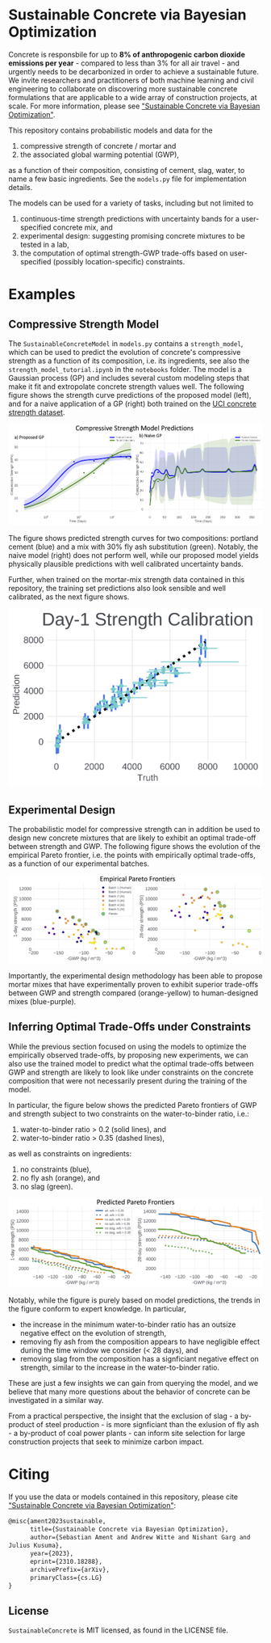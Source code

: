 # Sustainable Concrete via Bayesian Optimization

Concrete is responsbile for up to **8% of anthropogenic carbon dioxide emissions per year** - compared to less than 3% for all air travel - and urgently needs to be decarbonized in order to achieve a sustainable future.
We invite researchers and practitioners of both machine learning and civil engineering
to collaborate on discovering more sustainable concrete formulations that are applicable
to a wide array of construction projects, at scale.
For more information,
please see ["Sustainable Concrete via Bayesian Optimization"](https://arxiv.org/abs/2310.18288).

This repository contains probabilistic models and data for the
1) compressive strength of concrete / mortar and
2) the associated global warming potential (GWP),

as a function of their composition, consisting of
cement, slag, water, to name a few basic ingredients.
See the `models.py` file for implementation details.

The models can be used for a variety of tasks, including but not limited to
1) continuous-time strength predictions with uncertainty bands for a user-specified concrete mix, and
2) experimental design: suggesting promising concrete mixtures to be tested in a lab,
3) the computation of optimal strength-GWP trade-offs based on user-specified (possibly location-specific) constraints.

# Examples

## Compressive Strength Model

The `SustainableConcreteModel` in `models.py` contains a `strength_model`, which can be used to predict the evolution of concrete's compressive strength as a function of its composition, i.e. its ingredients, see also the `strength_model_tutorial.ipynb` in the `notebooks` folder.
The model is a Gaussian process (GP) and includes several custom modeling steps that make it fit and extropolate concrete strength values well.
The following figure shows the strength curve predictions of the proposed model (left),
and for a naive application of a GP (right)
both trained on the [UCI concrete strength dataset](https://archive.ics.uci.edu/dataset/165/concrete+compressive+strength).

<p align="center">
  <img src="fig/strength_curve_predictions.jpg">
</p>

The figure shows predicted strength curves for two compositions:
portland cement (blue) and a mix with 30% fly ash substitution (green).
Notably, the naive model (right) does not perform well, while our proposed model yields physically plausible predictions with well calibrated uncertainty bands.

Further, when trained on the mortar-mix strength data contained in this repository,
the training set predictions also look sensible and well calibrated,
as the next figure shows.
<p align="center">
  <img src="fig/1_day_strength_callibration_fourth_batch.jpg">
</p>

## Experimental Design

The probabilistic model for compressive strength can in addition be used to design new concrete mixtures that are likely to exhibit an optimal trade-off between strength and GWP.
The following figure shows the evolution of the empirical Pareto frontier,
i.e. the points with empirically optimal trade-offs,
as a function of our experimental batches.

<p align="center">
  <img src="fig/empirical_pareto_frontiers.jpg">
</p>

Importantly, the experimental design methodology has been able to propose mortar mixes
that have experimentally proven to exhibit superior trade-offs between GWP and strength
compared (orange-yellow) to human-designed mixes (blue-purple).

## Inferring Optimal Trade-Offs under Constraints

While the previous section focused on using the models to optimize the empirically observed trade-offs,
by proposing new experiments,
we can also use the trained model to predict what the optimal trade-offs between GWP and strength
are likely to look like under constraints on the concrete composition
that were not necessarily present during the training of the model.

In particular, the figure below shows the predicted Pareto frontiers
of GWP and strength subject to two constraints on the water-to-binder ratio,
i.e.:

1) water-to-binder ratio > 0.2 (solid lines), and
2) water-to-binder ratio > 0.35 (dashed lines),

as well as constraints on ingredients:

1) no constraints (blue),
2) no fly ash (orange), and
3) no slag (green).

<p align="center">
  <img src="fig/predicted_pareto_frontiers.jpg">
</p>

Notably, while the figure is purely based on model predictions,
the trends in the figure conform to expert knowledge.
In particular,
- the increase in the minimum water-to-binder ratio has an outsize negative effect
on the evolution of strength,
- removing fly ash from the composition appears to have negligible effect during the time window we consider (< 28 days), and
- removing slag from the composition has a signficiant negative effect on strength, similar to the increase in the water-to-binder ratio.

These are just a few insights we can gain from querying the model,
and we believe that many more questions about the behavior of concrete
can be investigated in a similar way.

From a practical perspective, the insight that the exclusion of slag - a by-product of steel production -
is more signficiant than the exlusion of fly ash - a by-product of coal power plants -
can inform site selection
for large construction projects that seek to minimize carbon impact.


# Citing

If you use the data or models contained in this repository, please cite
["Sustainable Concrete via Bayesian Optimization"](https://arxiv.org/abs/2310.18288):
```
@misc{ament2023sustainable,
      title={Sustainable Concrete via Bayesian Optimization},
      author={Sebastian Ament and Andrew Witte and Nishant Garg and Julius Kusuma},
      year={2023},
      eprint={2310.18288},
      archivePrefix={arXiv},
      primaryClass={cs.LG}
}
```

## License
`SustainableConcrete` is MIT licensed, as found in the LICENSE file.
